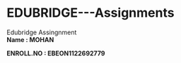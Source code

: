 # EDUBRIDGE---Assignments
Edubridge Assingnment<br>
<strong>Name : MOHAN</strong>

<strong>ENROLL.NO : EBEON1122692779</strong>
